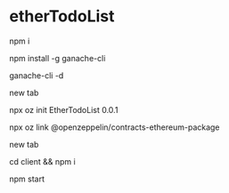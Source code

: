 # etherTodoList

npm i

npm install -g ganache-cli

ganache-cli -d

new tab

npx oz init EtherTodoList 0.0.1

npx oz link @openzeppelin/contracts-ethereum-package

new tab

cd client && npm i

npm start
